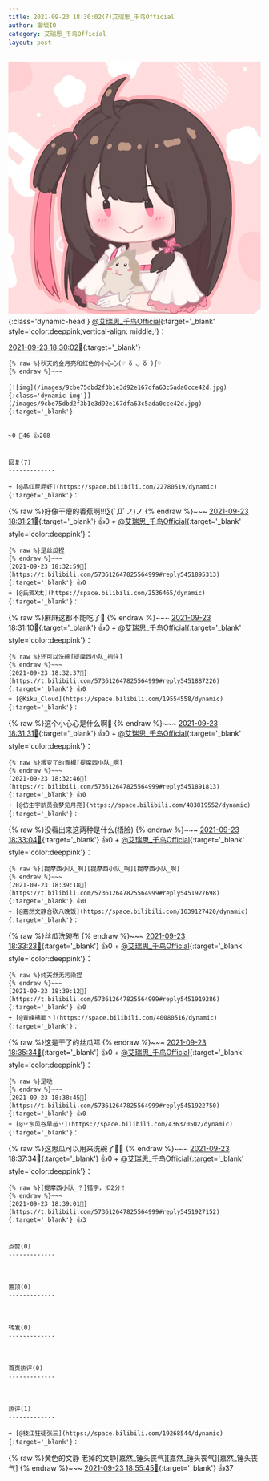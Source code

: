 ```yaml
---
title: 2021-09-23 18:30:02(7)艾瑞思_千鸟Official
author: 御坂IO
category: 艾瑞思_千鸟Official
layout: post
---
```


![img](/images/7e08840c56f251de28bdf766b647bd5fe9a5d50a.jpg){:class='dynamic-head'}
[@艾瑞思_千鸟Official](https://space.bilibili.com/1090010845/dynamic){:target='_blank' style='color:deeppink;vertical-align: middle;'}：

[2021-09-23 18:30:02🔗](https://t.bilibili.com/573612647825564999){:target='_blank'}

~~~
{% raw %}秋天的金月亮和红色的小心心(♡ ὅ ◡ ὅ )ʃ♡
{% endraw %}~~~

[![img](/images/9cbe75dbd2f3b1e3d92e167dfa63c5ada0cce42d.jpg){:class='dynamic-img'}](/images/9cbe75dbd2f3b1e3d92e167dfa63c5ada0cce42d.jpg){:target='_blank'}


↪️0 💬46 👍208


回复(7)
-------------

+ [@品红屁屁虾](https://space.bilibili.com/22780519/dynamic){:target='_blank'}：
~~~
{% raw %}好像干瘪的香蕉啊!!!∑(ﾟДﾟノ)ノ
{% endraw %}~~~
[2021-09-23 18:31:21🔗](https://t.bilibili.com/573612647825564999#reply5451879329){:target='_blank'} 👍0
    + [@艾瑞思_千鸟Official](https://space.bilibili.com/1090010845/dynamic){:target='_blank' style='color:deeppink'}：
~~~
{% raw %}是丝瓜捏
{% endraw %}~~~
[2021-09-23 18:32:59🔗](https://t.bilibili.com/573612647825564999#reply5451895313){:target='_blank'} 👍0
+ [@氏贺X太](https://space.bilibili.com/2536465/dynamic){:target='_blank'}：
~~~
{% raw %}麻麻这都不能吃了🥺
{% endraw %}~~~
[2021-09-23 18:31:10🔗](https://t.bilibili.com/573612647825564999#reply5451881848){:target='_blank'} 👍0
    + [@艾瑞思_千鸟Official](https://space.bilibili.com/1090010845/dynamic){:target='_blank' style='color:deeppink'}：
~~~
{% raw %}还可以洗碗[提摩西小队_抱住]
{% endraw %}~~~
[2021-09-23 18:32:37🔗](https://t.bilibili.com/573612647825564999#reply5451887226){:target='_blank'} 👍0
+ [@Kiku_Cloud](https://space.bilibili.com/19554558/dynamic){:target='_blank'}：
~~~
{% raw %}这个小心心是什么啊🤔
{% endraw %}~~~
[2021-09-23 18:31:31🔗](https://t.bilibili.com/573612647825564999#reply5451885267){:target='_blank'} 👍0
    + [@艾瑞思_千鸟Official](https://space.bilibili.com/1090010845/dynamic){:target='_blank' style='color:deeppink'}：
~~~
{% raw %}叛变了的青椒[提摩西小队_啊]
{% endraw %}~~~
[2021-09-23 18:32:46🔗](https://t.bilibili.com/573612647825564999#reply5451891813){:target='_blank'} 👍0
+ [@仿生宇航员会梦见月亮](https://space.bilibili.com/483819552/dynamic){:target='_blank'}：
~~~
{% raw %}没看出来这两种是什么(捂脸)
{% endraw %}~~~
[2021-09-23 18:33:04🔗](https://t.bilibili.com/573612647825564999#reply5451892412){:target='_blank'} 👍0
    + [@艾瑞思_千鸟Official](https://space.bilibili.com/1090010845/dynamic){:target='_blank' style='color:deeppink'}：
~~~
{% raw %}[提摩西小队_啊][提摩西小队_啊][提摩西小队_啊]
{% endraw %}~~~
[2021-09-23 18:39:18🔗](https://t.bilibili.com/573612647825564999#reply5451927698){:target='_blank'} 👍0
+ [@嘉然文静合砍八晚饭](https://space.bilibili.com/1639127420/dynamic){:target='_blank'}：
~~~
{% raw %}丝瓜洗碗布
{% endraw %}~~~
[2021-09-23 18:33:23🔗](https://t.bilibili.com/573612647825564999#reply5451893034){:target='_blank'} 👍0
    + [@艾瑞思_千鸟Official](https://space.bilibili.com/1090010845/dynamic){:target='_blank' style='color:deeppink'}：
~~~
{% raw %}纯天然无污染捏
{% endraw %}~~~
[2021-09-23 18:39:12🔗](https://t.bilibili.com/573612647825564999#reply5451919286){:target='_blank'} 👍0
+ [@青峰拂面丶](https://space.bilibili.com/40080516/dynamic){:target='_blank'}：
~~~
{% raw %}这是干了的丝瓜咩
{% endraw %}~~~
[2021-09-23 18:35:34🔗](https://t.bilibili.com/573612647825564999#reply5451906986){:target='_blank'} 👍0
    + [@艾瑞思_千鸟Official](https://space.bilibili.com/1090010845/dynamic){:target='_blank' style='color:deeppink'}：
~~~
{% raw %}是哒
{% endraw %}~~~
[2021-09-23 18:38:45🔗](https://t.bilibili.com/573612647825564999#reply5451922750){:target='_blank'} 👍0
+ [@丷东风谷早苗丷](https://space.bilibili.com/436370502/dynamic){:target='_blank'}：
~~~
{% raw %}这思瓜可以用来洗碗了🤣🤣
{% endraw %}~~~
[2021-09-23 18:37:34🔗](https://t.bilibili.com/573612647825564999#reply5451920611){:target='_blank'} 👍0
    + [@艾瑞思_千鸟Official](https://space.bilibili.com/1090010845/dynamic){:target='_blank' style='color:deeppink'}：
~~~
{% raw %}[提摩西小队_？]错字，扣2分！
{% endraw %}~~~
[2021-09-23 18:39:01🔗](https://t.bilibili.com/573612647825564999#reply5451927152){:target='_blank'} 👍3


点赞(0)
-------------



置顶(0)
-------------



转发(0)
-------------



首页热评(0)
-------------



热评(1)
-------------

+ [@枝江狂徒张三](https://space.bilibili.com/19268544/dynamic){:target='_blank'}：
~~~
{% raw %}黄色的文静 老掉的文静[嘉然_锤头丧气][嘉然_锤头丧气][嘉然_锤头丧气]
{% endraw %}~~~
[2021-09-23 18:55:45🔗](https://t.bilibili.com/573612647825564999#reply5452014935){:target='_blank'} 👍37


